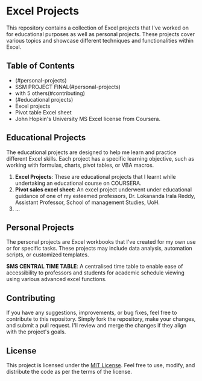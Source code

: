 # Excel Projects

This repository contains a collection of Excel projects that I've worked on for educational purposes as well as personal projects. These projects cover various topics and showcase different techniques and functionalities within Excel.

## Table of Contents

- (#personal-projects)
- SSM PROJECT FINAL(#personal-projects)
- with 5 others(#contributing)
- (#educational projects)
- Excel projects
- Pivot table Excel sheet
- John Hopkin's University MS Excel license from Coursera.

## Educational Projects

The educational projects are designed to help me learn and practice different Excel skills. Each project has a specific learning objective, such as working with formulas, charts, pivot tables, or VBA macros.

1. **Excel Projects**: These are educational projects that I learnt while undertaking an educational course on COURSERA.
2. **Pivot sales excel sheet**: An excel project underwent under educational guidance of one of my  esteemed professors, Dr. Lokananda Irala Reddy, Assistant Professor, School of management Studies, UoH.
3. ...

## Personal Projects

The personal projects are Excel workbooks that I've created for my own use or for specific tasks. These projects may include data analysis, automation scripts, or customized templates.

**SMS CENTRAL TIME TABLE**: A centralised time table to enable ease of accessibility to professors and students for academic schedule viewing using various advanced excel functions.

## Contributing

If you have any suggestions, improvements, or bug fixes, feel free to contribute to this repository. Simply fork the repository, make your changes, and submit a pull request. I'll review and merge the changes if they align with the project's goals.

## License

This project is licensed under the [MIT License](LICENSE). Feel free to use, modify, and distribute the code as per the terms of the license.
